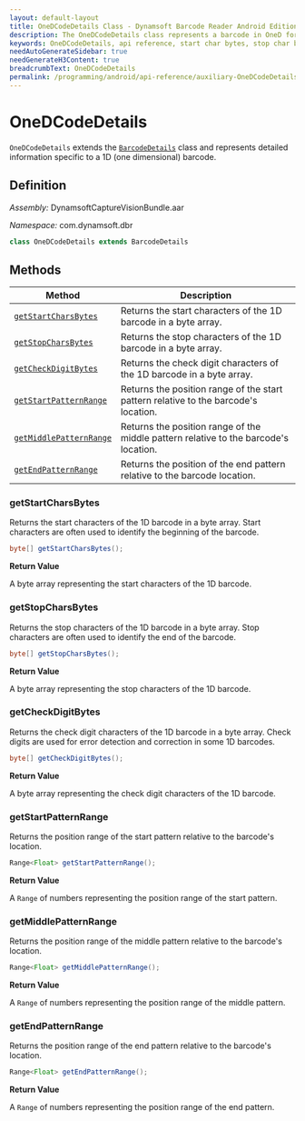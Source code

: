 ```yaml
---
layout: default-layout
title: OneDCodeDetails Class - Dynamsoft Barcode Reader Android Edition
description: The OneDCodeDetails class represents a barcode in OneD format. It inherits from the BarcodeDetails class and contains information about the start & stop char bytes, check digit bytes, and pattern ranges of the barcode.
keywords: OneDCodeDetails, api reference, start char bytes, stop char bytes, pattern range, check digit
needAutoGenerateSidebar: true
needGenerateH3Content: true
breadcrumbText: OneDCodeDetails
permalink: /programming/android/api-reference/auxiliary-OneDCodeDetails.html
---
```


# OneDCodeDetails

`OneDCodeDetails` extends the [`BarcodeDetails`](barcode-details.md) class and represents detailed information specific to a 1D (one dimensional) barcode.

## Definition

*Assembly:* DynamsoftCaptureVisionBundle.aar

*Namespace:* com.dynamsoft.dbr

```java
class OneDCodeDetails extends BarcodeDetails
```

## Methods

| Method | Description |
| ------ | ----------- |
| [`getStartCharsBytes`](#getstartcharsbytes) | Returns the start characters of the 1D barcode in a byte array. |
| [`getStopCharsBytes`](#getstopcharsbytes) | Returns the stop characters of the 1D barcode in a byte array. |
| [`getCheckDigitBytes`](#getcheckdigitbytes) | Returns the check digit characters of the 1D barcode in a byte array. |
| [`getStartPatternRange`](#getstartpatternrange) | Returns the position range of the start pattern relative to the barcode's location. |
| [`getMiddlePatternRange`](#getmiddlepatternrange) | Returns the position range of the middle pattern relative to the barcode's location. |
| [`getEndPatternRange`](#getendpatternrange) | Returns the position of the end pattern relative to the barcode location. |

### getStartCharsBytes

Returns the start characters of the 1D barcode in a byte array. Start characters are often used to identify the beginning of the barcode.

```java
byte[] getStartCharsBytes();
```

**Return Value**

A byte array representing the start characters of the 1D barcode.

### getStopCharsBytes

Returns the stop characters of the 1D barcode in a byte array. Stop characters are often used to identify the end of the barcode.

```java
byte[] getStopCharsBytes();
```

**Return Value**

A byte array representing the stop characters of the 1D barcode.

### getCheckDigitBytes

Returns the check digit characters of the 1D barcode in a byte array. Check digits are used for error detection and correction in some 1D barcodes.

```java
byte[] getCheckDigitBytes();
```

**Return Value**

A byte array representing the check digit characters of the 1D barcode.

### getStartPatternRange

Returns the position range of the start pattern relative to the barcode's location.

```java
Range<Float> getStartPatternRange();
```

**Return Value**

A `Range` of numbers representing the position range of the start pattern.

### getMiddlePatternRange

Returns the position range of the middle pattern relative to the barcode's location.


```java
Range<Float> getMiddlePatternRange();
```

**Return Value**

A `Range` of numbers representing the position range of the middle pattern.

### getEndPatternRange

Returns the position range of the end pattern relative to the barcode's location.

```java
Range<Float> getEndPatternRange();
```

**Return Value**

A `Range` of numbers representing the position range of the end pattern.
